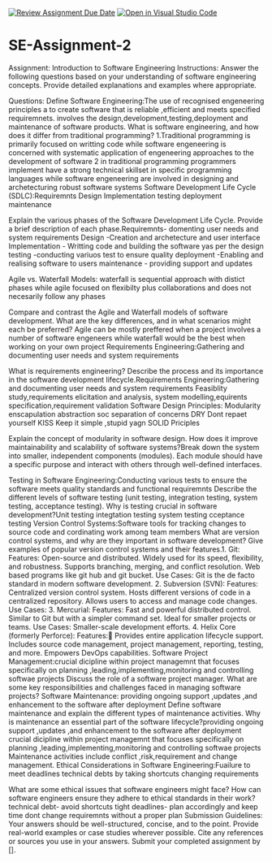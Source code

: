 [![Review Assignment Due Date](https://classroom.github.com/assets/deadline-readme-button-24ddc0f5d75046c5622901739e7c5dd533143b0c8e959d652212380cedb1ea36.svg)](https://classroom.github.com/a/-ucQIGTc)
[![Open in Visual Studio Code](https://classroom.github.com/assets/open-in-vscode-718a45dd9cf7e7f842a935f5ebbe5719a5e09af4491e668f4dbf3b35d5cca122.svg)](https://classroom.github.com/online_ide?assignment_repo_id=15252599&assignment_repo_type=AssignmentRepo)
# SE-Assignment-2
Assignment: Introduction to Software Engineering
Instructions:
Answer the following questions based on your understanding of software engineering concepts. Provide detailed explanations and examples where appropriate.

Questions:
Define Software Engineering:The use of recognised engeneering principles a to create software that is reliable ,efficient and meets specified requiremnets. involves the design,development,testing,deployment and maintenance of software products.
What is software engineering, and how does it differ from traditional programming? 1.Traditional programming is primarily focused on writting code while software engeneering is concerned with systematic application of engeneering approaches to the development of software
2 in traditional programming programmers implement have a strong technical skillset in specific programming languages while software engeneering are involved in designing and archetecturing robust software systems 
Software Development Life Cycle (SDLC):Requiremnts
Design 
Implementation 
testing 
deployment 
maintenance 

Explain the various phases of the Software Development Life Cycle. Provide a brief description of each phase.Requiremnts- domenting user needs and system requirements
Design -Creation and archetecture and user interface
Implementation - Writting code and building the software yas per the design
testing -conducting variuos test to ensure quality
deployment -Enabling and realising software to users
maintenance - providing support and updates

Agile vs. Waterfall Models: waterfall is sequential approach with distict phases while agile focused on flexibilty plus collaborations and does not necesarily follow any phases

Compare and contrast the Agile and Waterfall models of software development. What are the key differences, and in what scenarios might each be preferred? Agile can be mostly preffered when a project involves a number of software engeneers while waterfall would be the best when working on your own project
Requirements Engineering:Gathering and documenting user needs and system requirements

What is requirements engineering? Describe the process and its importance in the software development lifecycle.Requirements Engineering:Gathering and documenting user needs and system requirements
Feasiblity study,requirements elicitation and analysis, system modelling,equirents specification,requirement validation
Software Design Principles: Modularity
enscapulation
abstraction
soc separation of concerns
DRY Dont repaet yourself
KISS Keep it simple ,stupid
yagn
SOLID Priciples

Explain the concept of modularity in software design. How does it improve maintainability and scalability of software systems?Break down the system into smaller, independent components (modules). Each module should have a specific purpose and interact with others through well-defined interfaces.

Testing in Software Engineering:Conducting various tests to ensure the software meets quality standards and functional requiremnts
Describe the different levels of software testing (unit testing, integration testing, system testing, acceptance testing). Why is testing crucial in software development?Unit testing
integtation testing
system testing
cceptance testing
Version Control Systems:Software tools for tracking changes to source code and cordinating work among team members
What are version control systems, and why are they important in software development? Give examples of popular version control systems and their features.1.	Git:
	Features:
	Open-source and distributed.
	Widely used for its speed, flexibility, and robustness.
	Supports branching, merging, and conflict resolution.
	Web based programs like git hub and git bucket.
	Use Cases: Git is the de facto standard in modern software development.
2.	Subversion (SVN):
	Features:
	Centralized version control system.
	Hosts different versions of code in a centralized repository.
	Allows users to access and manage code changes.
	Use Cases: 
3.	Mercurial:
	Features:
	Fast and powerful distributed control.
	Similar to Git but with a simpler command set.
	Ideal for smaller projects or teams.
	Use Cases: Smaller-scale development efforts.
4.	Helix Core (formerly Perforce):
	Features:	Provides entire application lifecycle support.
	Includes source code management, project management, reporting, testing, and more.
	Empowers DevOps capabilities.
Software Project Management:crucial dicipline within project managemnt that focuses specifically on planning ,leading,implementing,monitoring and controlling softwae projects
Discuss the role of a software project manager. What are some key responsibilities and challenges faced in managing software projects?
Software Maintenance: providing ongoing support ,updates ,and enhancement to the software after deployment
Define software maintenance and explain the different types of maintenance activities. Why is maintenance an essential part of the software lifecycle?providing ongoing support ,updates ,and enhancement to the software after deployment crucial dicipline within project managemnt that focuses specifically on planning ,leading,implementing,monitoring and controlling softwae projects
Maintenance activities include conflict ,risk,requirement and change management.
Ethical Considerations in Software Engineering:Fuailure to meet deadlines
technical debts by taking shortcuts
changing requirements

What are some ethical issues that software engineers might face? How can software engineers ensure they adhere to ethical standards in their work?
technical debt- avoid shortcuts
tight deadlines- plan accordingly and keep time
dont change requiremnts without a proper plan
Submission Guidelines:
Your answers should be well-structured, concise, and to the point.
Provide real-world examples or case studies wherever possible.
Cite any references or sources you use in your answers.
Submit your completed assignment by [].
